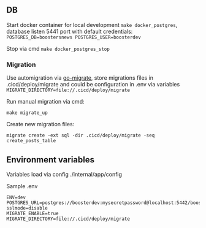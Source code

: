 ## DB 

Start docker container for local development
```make docker_postgres```, database listen 5441 port with default credentials: ```POSTGRES_DB=boostersnews POSTGRES_USER=boosterdev```

Stop via cmd ```make docker_postgres_stop```

### Migration

Use automigration via [go-migrate](https://github.com/golang-migrate/migrate), store migrations files in .cicd/deploy/migrate and could be configuration in .env via variables ```MIGRATE_DIRECTORY=file://.cicd/deploy/migrate``` 

Run manual migration via cmd: 
```
make migrate_up
```
Create new migration files: 
```
migrate create -ext sql -dir .cicd/deploy/migrate -seq create_posts_table
```



## Environment variables

Variables load via config ./internal/app/config

Sample .env
```dotenv
ENV=dev
POSTGRES_URL=postgres://boosterdev:mysecretpassword@localhost:5442/boostersnews?sslmode=disable
MIGRATE_ENABLE=true
MIGRATE_DIRECTORY=file://.cicd/deploy/migrate
```
